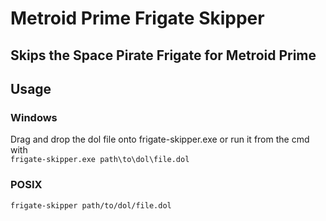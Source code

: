 # Metroid Prime Frigate Skipper  
  
Skips the Space Pirate Frigate for Metroid Prime  
----
## Usage  

### Windows  
Drag and drop the dol file onto frigate-skipper.exe or run it from the cmd with  
`frigate-skipper.exe path\to\dol\file.dol`  

### POSIX
`frigate-skipper path/to/dol/file.dol`
